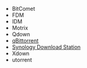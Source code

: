 - BitComet
- FDM
- IDM
- Motrix
- Qdown
- [qBittorrent](https://www.qbittorrent.org/)
- [Synology Download Station](https://www.synology.cn/zh-cn/dsm/packages/DownloadStation)
- Xdown
- utorrent

